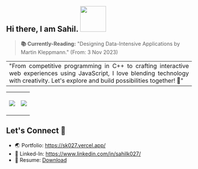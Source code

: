 ## Hi there, I am Sahil. <img src="https://camo.githubusercontent.com/b0fa06ee100360ae8811a115c133de7848891e3b/68747470733a2f2f6769746875622e6769746875626173736574732e636f6d2f696d616765732f6d6f6e612d776869737065722e676966" width="70" height="70" />


> __📚 Currently-Reading:__
> "Designing Data-Intensive Applications by Martin Kleppmann." (From: 3 Nov 2023)

<div align="center">
<table width="100px">
    <tbody>
        <tr align="justify">
		<td>
		"From competitive programming in C++ to crafting interactive web experiences using JavaScript, I love blending technology with creativity. Let's explore and build possibilities together! 🚀"
		<br>
		</td>
	 </tr>
    </tbody>
</table>


 <table width="100px">
    <tbody>
        <tr align="justify">
		<td>
			<br>
			<img src ="https://github-readme-stats.vercel.app/api/top-langs/?username=SahilK-027&theme=tokyonight&layout=compact" />
			<br>
			<br>
		</td>
		<td>
		<img src ="https://github-readme-stats.vercel.app/api?username=sahilk-027&theme=tokyonight&show_icons=true&rank_icon=percentile"/>
		</td>
	 </tr>
    </tbody>
</table>
</div>

## Let's Connect 🔗

- 🌏 Portfolio: https://sk027.vercel.app/
- 🔹 Linked-In: https://www.linkedin.com/in/sahilk027/
- 📄 Resume: [Download](https://github.com/SahilK-027/Sahilk-027/files/13256802/Resume.NOV.2023.pdf)
